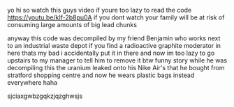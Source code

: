 yo hi so watch this guys video if youre too lazy to read the code 
https://youtu.be/kIf-2b8pu0A 
if you dont watch your family will be at risk of consuming large amounts of big lead chunks

anyway this code was decompiled by my friend Benjamin who works next to an industrial waste depot if you find a radioactive graphite moderator in here thats my bad i accidentally put it in there and now im too lazy to go upstairs to my manager to tell him to remove it btw funny story while he was decompiling this the uranium leaked onto his Nike Air's that he bought from stratford shopping centre and now he wears plastic bags instead everywhere haha

sjciaxgwbzgqkzjqzghwsjs

